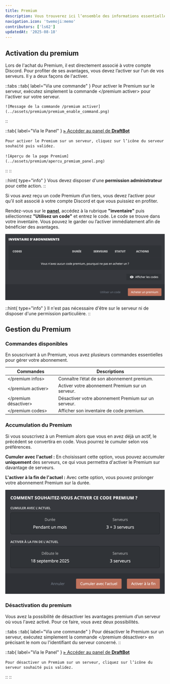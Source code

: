 ```yaml
---
title: Premium
description: Vous trouverez ici l’ensemble des informations essentielles sur le fonctionnement, la gestion et l'activation du premium de DraftBot.
navigation.icon: 'twemoji:memo'
contributors: ['ls62']
updatedAt: '2025-08-18'
---
```



## Activation du premium
Lors de l'achat du Premium, il est directement associé à votre compte Discord. Pour profiter de ses avantages, vous devez l’activer sur l'un de vos serveurs. Il y a deux façons de l'activer.

::tabs
  ::tab{ label="Via une commande" }
    Pour activer le Premium sur le serveur, exécutez simplement la commande \</premium activer> pour l'activer sur votre serveur.

    ![Message de la commande /premium activer](../assets/premium/premium_enable_command.png)
  ::

  ::tab{ label="Via le Panel" }
    [⫸ Accéder au panel de **DraftBot**](/dashboard/user/premium)

    Pour activer le Premium sur un serveur, cliquez sur l’icône du serveur souhaité puis validez.

    ![Aperçu de la page Premium](../assets/premium/apercu_premium_panel.png)
  ::
::

::hint{ type="info" }
  Vous devez disposer d'une **permission administrateur** pour cette action.
::

Si vous avez reçu un code Premium d’un tiers, vous devez l’activer pour qu’il soit associé à votre compte Discord et que vous puissiez en profiter.

Rendez-vous sur le **[panel](/dashboard/user/premium)**, accédez à la rubrique **"inventaire"** puis sélectionnez **"Utilisez un code"** et entrez le code. Le code se trouve dans votre inventaire. Vous pouvez le garder ou l’activer immédiatement afin de bénéficier des avantages.

![Aperçu de l'inventaire](../assets/premium/inventaire_apercu.png)

::hint{ type="info" }
  Il n'est pas nécessaire d'être sur le serveur ni de disposer d'une permission particulière.
::

## Gestion du Premium


### Commandes disponibles
En souscrivant à un Premium, vous avez plusieurs commandes essentielles pour gérer votre abonnement.

| Commandes | Descriptions |
|-----------|--------------|
| \</premium infos>   | Connaître l’état de son abonnement premium.
| \</premium activer>   | Activer votre abonnement Premium sur un serveur.
| \</premium désactiver>   | Désactiver votre abonnement Premium sur un serveur.
| \</premium codes>   | Afficher son inventaire de code premium.


### Accumulation du Premium
Si vous souscrivez à un Premium alors que vous en avez déjà un actif, le précédent se convertira en code. Vous pourrez le cumuler selon vos préférences.

**Cumuler avec l'actuel :**
En choisissant cette option, vous pouvez accumuler **uniquement** des serveurs, ce qui vous permettra d'activer le Premium sur davantage de serveurs.

**L'activer à la fin de l'actuel :**
Avec cette option, vous pouvez prolonger votre abonnement Premium sur la durée.

![Aperçu de la fenêtre lors de l'activation de votre code](../assets/premium/apercu_popup_acumulation.png)


### Désactivation du premium
Vous avez la possibilité de désactiver les avantages premium d’un serveur où vous l'avez activé. Pour ce faire, vous avez deux possibilités.

::tabs
  ::tab{ label="Via une commande" }
    Pour désactiver le Premium sur un serveur, exécutez simplement la commande \</premium désactiver> en précisant le nom ou l'identifiant du serveur concerné.
  ::

  ::tab{ label="Via le Panel" }
    [⫸ Accéder au panel de **DraftBot**](/dashboard/user/premium)

    Pour désactiver un Premium sur un serveur, cliquez sur l’icône du serveur souhaité puis validez.
  ::
::



